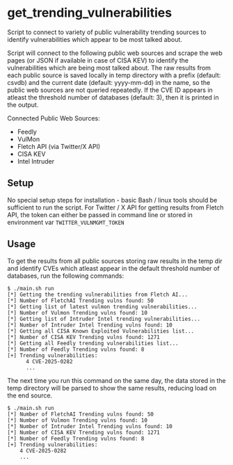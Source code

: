 # get_trending_vulnerabilities

Script to connect to variety of public vulnerability trending sources to identify vulnerabilities which appear to be most talked about.

Script will connect to the following public web sources and scrape the web pages (or JSON if available in case of CISA KEV) to identify the vulnerabilities which are being most talked about. The raw results from each public source is saved locally in temp directory with a prefix (default: csvdb) and the current date (default: yyyy-mm-dd) in the name, so the public web sources are not queried repeatedly. If the CVE ID appears in atleast the threshold number of databases (default: 3), then it is printed in the output.

Connected Public Web Sources:
- Feedly
- VulMon
- Fletch API (via Twitter/X API)
- CISA KEV 
- Intel Intruder

## Setup

No special setup steps for installation - basic Bash / linux tools should be sufficient to run the script.
For Twitter / X API for getting results from Fletch API, the token can either be passed in command line or stored in environment var `TWITTER_VULNMGMT_TOKEN`  

## Usage

To get the results from all public sources storing raw results in the temp dir and identify CVEs which atleast appear in the default threshold number of databases, run the following commands:
```
$ ./main.sh run
[*] Getting the trending vulnerabilities from Fletch AI...
[*] Number of FletchAI Trending vulns found: 50
[*] Getting list of latest vulmon trending vulnerabilities...
[*] Number of Vulmon Trending vulns found: 10
[*] Getting list of Intruder Intel trending vulnerabilities...
[*] Number of Intruder Intel Trending vulns found: 10
[*] Getting all CISA Known Exploited Vulnerabilities list...
[*] Number of CISA KEV Trending vulns found: 1271
[*] Getting all Feedly trending vulnerabilities list...
[*] Number of Feedly Trending vulns found: 8
[+] Trending vulnerabilities: 
      4 CVE-2025-0282
      ...
```

The next time you run this command on the same day, the data stored in the temp directory will be parsed to show the same results, reducing load on the end source.
```
$ ./main.sh run
[*] Number of FletchAI Trending vulns found: 50
[*] Number of Vulmon Trending vulns found: 10
[*] Number of Intruder Intel Trending vulns found: 10
[*] Number of CISA KEV Trending vulns found: 1271
[*] Number of Feedly Trending vulns found: 8
[+] Trending vulnerabilities: 
    4 CVE-2025-0282
    ...
```
